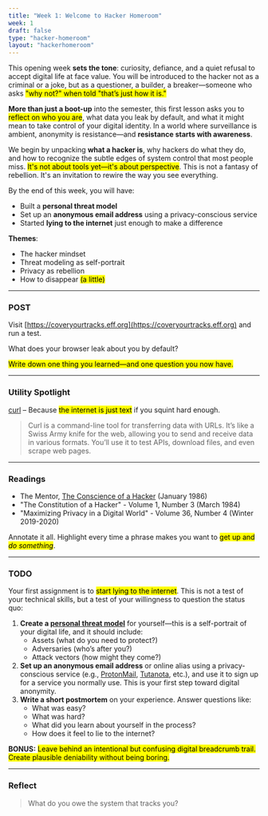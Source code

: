 ```yaml
---
title: "Week 1: Welcome to Hacker Homeroom"
week: 1
draft: false
type: "hacker-homeroom"
layout: "hackerhomeroom"
---
```


This opening week **sets the tone**: curiosity, defiance, and a quiet refusal to accept digital life at face value. You will be introduced to the hacker not as a criminal or a joke, but as a questioner, a builder, a breaker—someone who asks <mark>"why not?" when told "that’s just how it is."</mark>

**More than just a boot-up** into the semester, this first lesson asks you to <mark>reflect on who you are</mark>, what data you leak by default, and what it might mean to take control of your digital identity. In a world where surveillance is ambient, anonymity is resistance—and **resistance starts with awareness**.

We begin by unpacking **what a hacker is**, why hackers do what they do, and how to recognize the subtle edges of system control that most people miss. <mark>It's not about tools yet—it's about perspective</mark>. This is not a fantasy of rebellion. It's an invitation to rewire the way you see everything.

By the end of this week, you will have:

- Built a **personal threat model**
- Set up an **anonymous email address** using a privacy-conscious service
- Started **lying to the internet** just enough to make a difference

**Themes**:
- The hacker mindset
- Threat modeling as self-portrait
- Privacy as rebellion
- How to disappear <mark>(a little)</mark>

---

### POST

Visit [https://coveryourtracks.eff.org](https://coveryourtracks.eff.org) and run a test.

What does your browser leak about you by default?

<mark>Write down one thing you learned—and one question you now have.</mark>

---

### Utility Spotlight

[curl](https://curl.se/) – Because <mark>the internet is just text</mark> if you squint hard enough.

> Curl is a command-line tool for transferring data with URLs. It’s like a Swiss Army knife for the web, allowing you to send and receive data in various formats. You’ll use it to test APIs, download files, and even scrape web pages.

---

### Readings

- The Mentor, [The Conscience of a Hacker](https://phrack.org/issues/7/3) (January 1986)
- "The Constitution of a Hacker" - Volume 1, Number 3 (March 1984)
- "Maximizing Privacy in a Digital World" - Volume 36, Number 4 (Winter 2019-2020)

Annotate it all. Highlight every time a phrase makes you want to <mark>get up and *do something*</mark>.

---

### TODO

Your first assignment is to <mark>start lying to the internet</mark>. This is not a test of your technical skills, but a test of your willingness to question the status quo:

1. **Create a [personal threat model](https://ssd.eff.org/module/your-security-plan)** for yourself—this is a self-portrait of your digital life, and it should include:
    - Assets (what do you need to protect?)
    - Adversaries (who’s after you?)
    - Attack vectors (how might they come?)
2. **Set up an anonymous email address** or online alias using a privacy-conscious service (e.g., [ProtonMail](https://protonmail.com), [Tutanota](https://tutanota.com), etc.), and use it to sign up for a service you normally use. This is your first step toward digital anonymity.
3. **Write a short postmortem** on your experience. Answer questions like:
    - What was easy?
    - What was hard?
    - What did you learn about yourself in the process?
    - How does it feel to lie to the internet?

**BONUS:** <mark>Leave behind an intentional but confusing digital breadcrumb trail. Create plausible deniability without being boring.</mark>

---

### Reflect

> What do you owe the system that tracks you?
